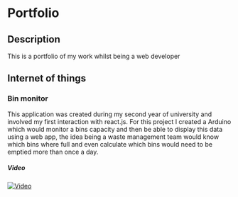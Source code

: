 Portfolio
=========

## Description
This is a portfolio of my work whilst being a web developer

## Internet of things

### Bin monitor
This application was created during my second year of university and involved my first interaction with react.js. For this project I created a Arduino which would monitor a bins capacity and then be able to display this data using a web app, the idea being a waste management team would know which bins where full and even calculate which bins would need to be emptied more than once a day.
##### Video
[![Video](https://imgur.com/p866LxH.png)](https://www.youtube.com/watch?v=p7mcFBUQZxM&feature=youtu.be&fbclid=IwAR1ApEGBtzbGqX2Ir4tYi82M4p_RD10IvU8e83FFdJLxKVUxqS-yHcKUXZw "Video")
